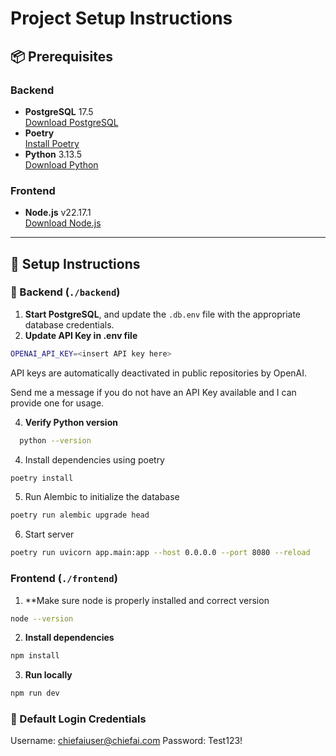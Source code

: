# Project Setup Instructions

## 📦 Prerequisites

### Backend
- **PostgreSQL** 17.5  
  [Download PostgreSQL](https://www.postgresql.org/download/)
- **Poetry**  
  [Install Poetry](https://python-poetry.org/docs/#installation)
- **Python** 3.13.5  
  [Download Python](https://www.python.org/downloads/)

### Frontend
- **Node.js** v22.17.1  
  [Download Node.js](https://nodejs.org/en/download)

---

## 🚀 Setup Instructions

### 🔧 Backend (`./backend`)

1. **Start PostgreSQL**, and update the `.db.env` file with the appropriate database credentials.  
2. **Update API Key in .env file**
```bash
OPENAI_API_KEY=<insert API key here>
```
API keys are automatically deactivated in public repositories by OpenAI.

Send me a message if you do not have an API Key available and I can provide one for usage.

4. **Verify Python version**
```bash
  python --version
```
4. Install dependencies using poetry 
```bash
poetry install
```
5. Run Alembic to initialize the database
```bash
poetry run alembic upgrade head
```
6. Start server
```bash
poetry run uvicorn app.main:app --host 0.0.0.0 --port 8080 --reload
```

###  Frontend (`./frontend`)

1. **Make sure node is properly installed and correct version
```bash
node --version
```
2. **Install dependencies**
```bash
npm install
```
3. **Run locally**
```bash
npm run dev
```

### 🔐 Default Login Credentials
Username: chiefaiuser@chiefai.com
Password: Test123!

